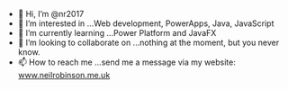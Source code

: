 - 👋 Hi, I’m @nr2017
- 👀 I’m interested in ...Web development, PowerApps, Java, JavaScript
- 🌱 I’m currently learning ...Power Platform and JavaFX
- 💞️ I’m looking to collaborate on ...nothing at the moment, but you never know.
- 📫 How to reach me ...send me a message via my website: www.neilrobinson.me.uk

<!---
nr2017/nr2017 is a ✨ special ✨ repository because its `README.md` (this file) appears on your GitHub profile.
You can click the Preview link to take a look at your changes.
--->
